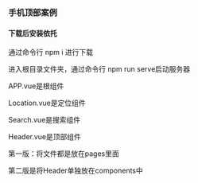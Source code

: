 ### 手机顶部案例

#### 下载后安装依托

通过命令行 npm i 进行下载

进入根目录文件夹，通过命令行 npm run serve启动服务器

APP.vue是根组件

Location.vue是定位组件

Search.vue是搜索组件

Header.vue是顶部组件

第一版：将文件都是放在pages里面

第二版是将Header单独放在components中

